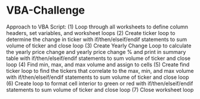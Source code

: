 # VBA-Challenge
Approach to VBA Script: (1) Loop through all worksheets to define column headers, set variables, and worksheet loops (2) Create ticker loop to determine the change in ticker with if/then/elseif/endif statements to sum volume of ticker and close loop (3) Create Yearly Change Loop to calculate the yearly price change and yearly price change % and print in summary table with if/then/elseif/endif statements to sum volume of ticker and close loop (4) Find min, max, and max volume and assign to cells (5) Create find ticker loop to find the tickers that correlate to the max, min, and max volume with if/then/elseif/endif statements to sum volume of ticker and close loop (6) Create loop to format cell interior to green or red with if/then/elseif/endif statements to sum volume of ticker and close loop (7) Close worksheet loop
